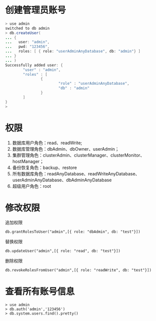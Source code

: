 # 创建管理员账号

```java
> use admin
switched to db admin
> db.createUser(
... {
...   user: "admin",
...   pwd: "123456",
...   roles: [ { role: "userAdminAnyDatabase", db: "admin"} ]
... }
... )
Successfully added user: {
        "user" : "admin",
        "roles" : [
                {
                        "role" : "userAdminAnyDatabase",
                        "db" : "admin"
                }
        ]
}
>
```
# 权限

1. 数据库用户角色：read、readWrite;
2. 数据库管理角色：dbAdmin、dbOwner、userAdmin；
3. 集群管理角色：clusterAdmin、clusterManager、clusterMonitor、hostManager；
4. 备份恢复角色：backup、restore
5. 所有数据库角色：readAnyDatabase、readWriteAnyDatabase、userAdminAnyDatabase、dbAdminAnyDatabase
6. 超级用户角色：root
# 修改权限

追加权限

```
db.grantRolesToUser("admin",[{ role: "dbAdmin", db: "test"}])
```
替换权限
```plain
db.updateUser("admin",[{ role: "read", db: "test"}])
```
删除权限
```plain
db.revokeRolesFromUser("admin",[{ role: "readWrite", db: "test"}])
```
# 查看所有账号信息

```plain
> use admin
> db.auth('admin','123456')
> db.system.users.find().pretty()
```

